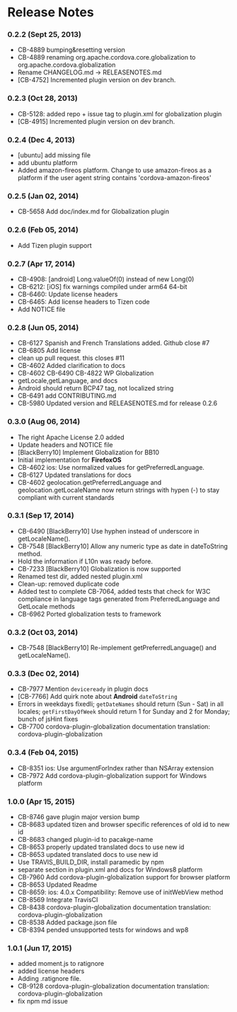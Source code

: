 <!--
#
# Licensed to the Apache Software Foundation (ASF) under one
# or more contributor license agreements.  See the NOTICE file
# distributed with this work for additional information
# regarding copyright ownership.  The ASF licenses this file
# to you under the Apache License, Version 2.0 (the
# "License"); you may not use this file except in compliance
# with the License.  You may obtain a copy of the License at
# 
# http://www.apache.org/licenses/LICENSE-2.0
# 
# Unless required by applicable law or agreed to in writing,
# software distributed under the License is distributed on an
# "AS IS" BASIS, WITHOUT WARRANTIES OR CONDITIONS OF ANY
#  KIND, either express or implied.  See the License for the
# specific language governing permissions and limitations
# under the License.
#
-->
# Release Notes

### 0.2.2 (Sept 25, 2013)
* CB-4889 bumping&resetting version
* CB-4889 renaming org.apache.cordova.core.globalization to org.apache.cordova.globalization
* Rename CHANGELOG.md -> RELEASENOTES.md
* [CB-4752] Incremented plugin version on dev branch.

 ### 0.2.3 (Oct 28, 2013)
* CB-5128: added repo + issue tag to plugin.xml for globalization plugin
* [CB-4915] Incremented plugin version on dev branch.

### 0.2.4 (Dec 4, 2013)
* [ubuntu] add missing file
* add ubuntu platform
* Added amazon-fireos platform. Change to use amazon-fireos as a platform if the user agent string contains 'cordova-amazon-fireos'

### 0.2.5 (Jan 02, 2014)
* CB-5658 Add doc/index.md for Globalization plugin

### 0.2.6 (Feb 05, 2014)
* Add Tizen plugin support

### 0.2.7 (Apr 17, 2014)
* CB-4908: [android] Long.valueOf(0) instead of new Long(0)
* CB-6212: [iOS] fix warnings compiled under arm64 64-bit
* CB-6460: Update license headers
* CB-6465: Add license headers to Tizen code
* Add NOTICE file

### 0.2.8 (Jun 05, 2014)
* CB-6127 Spanish and French Translations added. Github close #7
* CB-6805 Add license
* clean up pull request. this closes #11
* CB-4602 Added clarification to docs
* CB-4602 CB-6490 CB-4822 WP Globalization
* getLocale,getLanguage, and docs
* Android should return BCP47 tag, not localized string
* CB-6491 add CONTRIBUTING.md
* CB-5980 Updated version and RELEASENOTES.md for release 0.2.6

### 0.3.0 (Aug 06, 2014)
* The right Apache License 2.0 added
* Update headers and NOTICE file
* [BlackBerry10] Implement Globalization for BB10
* Initial implementation for **FirefoxOS**
* CB-4602 ios: Use normalized values for getPreferredLanguage.
* CB-6127 Updated translations for docs
* CB-4602 geolocation.getPreferredLanguage and geolocation.getLocaleName now return strings with hypen (-) to stay compliant with current standards

### 0.3.1 (Sep 17, 2014)
* CB-6490 [BlackBerry10] Use hyphen instead of underscore in getLocaleName().
* CB-7548 [BlackBerry10] Allow any numeric type as date in dateToString method.
* Hold the information if L10n was ready before.
* CB-7233 [BlackBerry10] Globalization is now supported
* Renamed test dir, added nested plugin.xml
* Clean-up: removed duplicate code
* Added test to complete CB-7064, added tests that check for W3C compliance in language tags generated from PreferredLanguage and GetLocale methods
* CB-6962 Ported globalization tests to framework

### 0.3.2 (Oct 03, 2014)
* CB-7548 [BlackBerry10] Re-implement getPreferredLanguage() and getLocaleName().

### 0.3.3 (Dec 02, 2014)
* CB-7977 Mention `deviceready` in plugin docs
* [CB-7766] Add quirk note about **Android** `dateToString`
* Errors in weekdays fixedli; `getDateNames` should return (Sun - Sat) in all locales; `getFirstDayOfWeek` should return 1 for Sunday and 2 for Monday; bunch of jsHint fixes
* CB-7700 cordova-plugin-globalization documentation translation: cordova-plugin-globalization

### 0.3.4 (Feb 04, 2015)
* CB-8351 ios: Use argumentForIndex rather than NSArray extension
* CB-7972 Add cordova-plugin-globalization support for Windows platform

### 1.0.0 (Apr 15, 2015)
* CB-8746 gave plugin major version bump
* CB-8683 updated tizen and browser specific references of old id to new id
* CB-8683 changed plugin-id to pacakge-name
* CB-8653 properly updated translated docs to use new id
* CB-8653 updated translated docs to use new id
* Use TRAVIS_BUILD_DIR, install paramedic by npm
* separate section in plugin.xml and docs for Windows8 platform
* CB-7960 Add cordova-plugin-globalization support for browser platform
* CB-8653 Updated Readme
* CB-8659: ios: 4.0.x Compatibility: Remove use of initWebView method
* CB-8569 Integrate TravisCI
* CB-8438 cordova-plugin-globalization documentation translation: cordova-plugin-globalization
* CB-8538 Added package.json file
* CB-8394 pended unsupported tests for windows and wp8

### 1.0.1 (Jun 17, 2015)
* added moment.js to ratignore
* added license headers
* Adding .ratignore file.
* CB-9128 cordova-plugin-globalization documentation translation: cordova-plugin-globalization
* fix npm md issue
